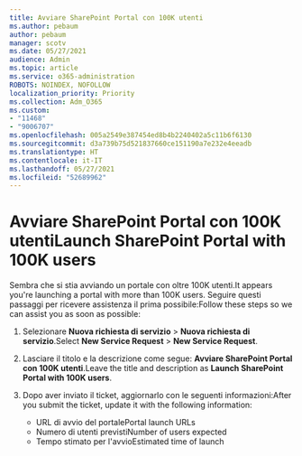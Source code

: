 ```yaml
---
title: Avviare SharePoint Portal con 100K utenti
ms.author: pebaum
author: pebaum
manager: scotv
ms.date: 05/27/2021
audience: Admin
ms.topic: article
ms.service: o365-administration
ROBOTS: NOINDEX, NOFOLLOW
localization_priority: Priority
ms.collection: Adm_O365
ms.custom:
- "11468"
- "9006707"
ms.openlocfilehash: 005a2549e387454ed8b4b2240402a5c11b6f6130
ms.sourcegitcommit: d3a739b75d521837660ce151190a7e232e4eeadb
ms.translationtype: HT
ms.contentlocale: it-IT
ms.lasthandoff: 05/27/2021
ms.locfileid: "52689962"
---
```

# <a name="launch-sharepoint-portal-with-100k-users"></a><span data-ttu-id="f203f-102">Avviare SharePoint Portal con 100K utenti</span><span class="sxs-lookup"><span data-stu-id="f203f-102">Launch SharePoint Portal with 100K users</span></span>

<span data-ttu-id="f203f-103">Sembra che si stia avviando un portale con oltre 100K utenti.</span><span class="sxs-lookup"><span data-stu-id="f203f-103">It appears you're launching a portal with more than 100K users.</span></span> <span data-ttu-id="f203f-104">Seguire questi passaggi per ricevere assistenza il prima possibile:</span><span class="sxs-lookup"><span data-stu-id="f203f-104">Follow these steps so we can assist you as soon as possible:</span></span>

1. <span data-ttu-id="f203f-105">Selezionare **Nuova richiesta di servizio** > **Nuova richiesta di servizio**.</span><span class="sxs-lookup"><span data-stu-id="f203f-105">Select **New Service Request** > **New Service Request**.</span></span>

1. <span data-ttu-id="f203f-106">Lasciare il titolo e la descrizione come segue: **Avviare SharePoint Portal con 100K utenti**.</span><span class="sxs-lookup"><span data-stu-id="f203f-106">Leave the title and description as **Launch SharePoint Portal with 100K users**.</span></span>

1. <span data-ttu-id="f203f-107">Dopo aver inviato il ticket, aggiornarlo con le seguenti informazioni:</span><span class="sxs-lookup"><span data-stu-id="f203f-107">After you submit the ticket, update it with the following information:</span></span>

    - <span data-ttu-id="f203f-108">URL di avvio del portale</span><span class="sxs-lookup"><span data-stu-id="f203f-108">Portal launch URLs</span></span> 
    - <span data-ttu-id="f203f-109">Numero di utenti previsti</span><span class="sxs-lookup"><span data-stu-id="f203f-109">Number of users expected</span></span> 
    - <span data-ttu-id="f203f-110">Tempo stimato per l'avvio</span><span class="sxs-lookup"><span data-stu-id="f203f-110">Estimated time of launch</span></span> 
